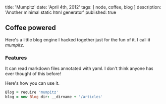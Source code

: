 title: 'Mumpitz'
date: 'April 4th, 2012'
tags: [ node, coffee, blog ]
description: 'Another minimal static html generator'
published: true


## Coffee powered

Here's a little blog engine I hacked together just for the fun of it. I call it _mumpitz_.

### Features

It can read markdown files annotated with yaml. I don't think anyone has ever thought of this before!

Here's how you can use it.

``` coffee
Blog = require 'mumpitz'
blog = new Blog dir: __dirname + '/articles'
```

